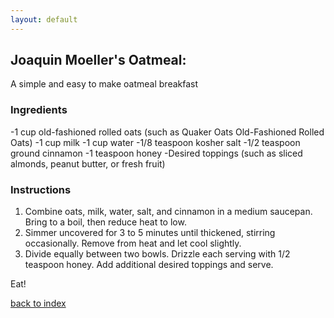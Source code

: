 ```yaml
---
layout: default
---
```


## Joaquin Moeller's Oatmeal:
<!---
github name: JML1398
-->
A simple and easy to make oatmeal breakfast 

### Ingredients


-1 cup old-fashioned rolled oats (such as Quaker Oats Old-Fashioned Rolled Oats)
-1 cup milk
-1 cup water
-1/8 teaspoon kosher salt
-1/2 teaspoon ground cinnamon
-1 teaspoon honey
-Desired toppings (such as sliced almonds, peanut butter, or fresh fruit)


### Instructions

1. Combine oats, milk, water, salt, and cinnamon in a medium saucepan. Bring to a boil, then reduce heat to low.
2. Simmer uncovered for 3 to 5 minutes until thickened, stirring occasionally. Remove from heat and let cool slightly.
3. Divide equally between two bowls. Drizzle each serving with 1/2 teaspoon honey. Add additional desired toppings and serve.
 
Eat!

<!--
Keep this link to return to the index
-->
[back to index](../)